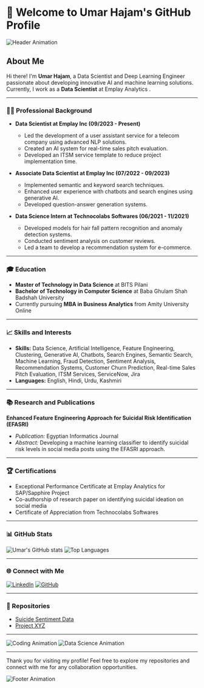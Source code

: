 # 👋 Welcome to Umar Hajam's GitHub Profile

![Header Animation](https://github.com/1UmAr1/1UmAr1/blob/main/assets/header.gif)

## About Me

Hi there! I'm **Umar Hajam**, a Data Scientist and Deep Learning Engineer passionate about developing innovative AI and machine learning solutions. Currently, I work as a **Data Scientist** at Emplay Analytics .

---

### 🧑‍💻 Professional Background

- **Data Scientist at Emplay Inc (09/2023 - Present)**
  - Led the development of a user assistant service for a telecom company using advanced NLP solutions.
  - Created an AI system for real-time sales pitch evaluation.
  - Developed an ITSM service template to reduce project implementation time.

- **Associate Data Scientist at Emplay Inc (07/2022 - 09/2023)**
  - Implemented semantic and keyword search techniques.
  - Enhanced user experience with chatbots and search engines using generative AI.
  - Developed question-answer generation systems.

- **Data Science Intern at Technocolabs Softwares (06/2021 - 11/2021)**
  - Developed models for hair fall pattern recognition and anomaly detection systems.
  - Conducted sentiment analysis on customer reviews.
  - Led a team to develop a recommendation system for e-commerce.

---

### 🎓 Education

- **Master of Technology in Data Science** at BITS Pilani
- **Bachelor of Technology in Computer Science** at Baba Ghulam Shah Badshah University
- Currently pursuing **MBA in Business Analytics** from Amity University Online

---

### 📈 Skills and Interests

- **Skills:** Data Science, Artificial Intelligence, Feature Engineering, Clustering, Generative AI, Chatbots, Search Engines, Semantic Search, Machine Learning, Fraud Detection, Sentiment Analysis, Recommendation Systems, Customer Churn Prediction, Real-time Sales Pitch Evaluation, ITSM Services, ServiceNow, Jira
- **Languages:** English, Hindi, Urdu, Kashmiri

---

### 📚 Research and Publications

**Enhanced Feature Engineering Approach for Suicidal Risk Identification (EFASRI)**
- *Publication:* Egyptian Informatics Journal
- *Abstract:* Developing a machine learning classifier to identify suicidal risk levels in social media posts using the EFASRI approach.

---

### 🏆 Certifications

- Exceptional Performance Certificate at Emplay Analytics for SAP/Sapphire Project
- Co-authorship of research paper on identifying suicidal ideation on social media
- Certificate of Appreciation from Technocolabs Softwares

---

### 📊 GitHub Stats

![Umar's GitHub stats](https://github-readme-stats.vercel.app/api?username=1UmAr1&show_icons=true&theme=radical)
![Top Languages](https://github-readme-stats.vercel.app/api/top-langs/?username=1UmAr1&layout=compact&theme=radical)

---

### 🌐 Connect with Me

[![LinkedIn](https://img.shields.io/badge/-LinkedIn-blue?style=flat&logo=Linkedin&logoColor=white)](https://www.linkedin.com/in/umar-hajam-929831180)
[![GitHub](https://img.shields.io/badge/-GitHub-black?style=flat&logo=github&logoColor=white)](https://github.com/1UmAr1)

---

### 📂 Repositories

- [Suicide Sentiment Data](https://github.com/1UmAr1/Suicide-Sentiment-Data)
- [Project XYZ](https://github.com/1UmAr1/Project-XYZ)

---


![Coding Animation](https://github.com/1UmAr1/1UmAr1/blob/main/assets/coding.gif)
![Data Science Animation](https://github.com/1UmAr1/1UmAr1/blob/main/assets/data_science.gif)

---

Thank you for visiting my profile! Feel free to explore my repositories and connect with me for any collaboration opportunities.

![Footer Animation](https://github.com/1UmAr1/1UmAr1/blob/main/assets/footer.gif)
